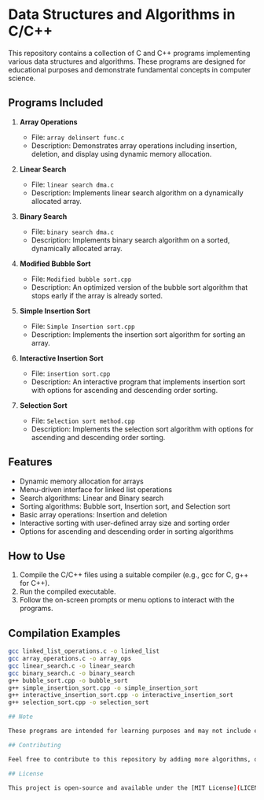 # Data Structures and Algorithms in C/C++

This repository contains a collection of C and C++ programs implementing various data structures and algorithms. These programs are designed for educational purposes and demonstrate fundamental concepts in computer science.

## Programs Included

1. **Array Operations**
   - File: `array delinsert func.c`
   - Description: Demonstrates array operations including insertion, deletion, and display using dynamic memory allocation.

2. **Linear Search**
   - File: `linear search dma.c`
   - Description: Implements linear search algorithm on a dynamically allocated array.

3. **Binary Search**
   - File: `binary search dma.c`
   - Description: Implements binary search algorithm on a sorted, dynamically allocated array.

4. **Modified Bubble Sort**
   - File: `Modified bubble sort.cpp`
   - Description: An optimized version of the bubble sort algorithm that stops early if the array is already sorted.

5. **Simple Insertion Sort**
   - File: `Simple Insertion sort.cpp`
   - Description: Implements the insertion sort algorithm for sorting an array.

6. **Interactive Insertion Sort**
   - File: `insertion sort.cpp`
   - Description: An interactive program that implements insertion sort with options for ascending and descending order sorting.

7. **Selection Sort**
   - File: `Selection sort method.cpp`
   - Description: Implements the selection sort algorithm with options for ascending and descending order sorting.

## Features

- Dynamic memory allocation for arrays
- Menu-driven interface for linked list operations
- Search algorithms: Linear and Binary search
- Sorting algorithms: Bubble sort, Insertion sort, and Selection sort
- Basic array operations: Insertion and deletion
- Interactive sorting with user-defined array size and sorting order
- Options for ascending and descending order in sorting algorithms

## How to Use

1. Compile the C/C++ files using a suitable compiler (e.g., gcc for C, g++ for C++).
2. Run the compiled executable.
3. Follow the on-screen prompts or menu options to interact with the programs.

## Compilation Examples

```bash
gcc linked_list_operations.c -o linked_list
gcc array_operations.c -o array_ops
gcc linear_search.c -o linear_search
gcc binary_search.c -o binary_search
g++ bubble_sort.cpp -o bubble_sort
g++ simple_insertion_sort.cpp -o simple_insertion_sort
g++ interactive_insertion_sort.cpp -o interactive_insertion_sort
g++ selection_sort.cpp -o selection_sort

## Note

These programs are intended for learning purposes and may not include extensive error handling or optimizations. They serve as a starting point for understanding basic data structures and algorithms in C and C++.

## Contributing

Feel free to contribute to this repository by adding more algorithms, optimizing existing ones, or improving documentation. Please submit a pull request with your changes.

## License

This project is open-source and available under the [MIT License](LICENSE).